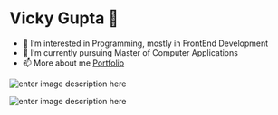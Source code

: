 # Vicky Gupta 👋

 - 👀 I’m interested in Programming, mostly in FrontEnd Development
 - 🌱 I’m currently pursuing Master of Computer Applications
 - 📫 More about me [Portfolio](https://vickygupta-5a6e.hostman.site/)

![enter image description here](https://github-readme-stats.vercel.app/api?username=vickygupta16&show_icons=true&theme=blue-green)

![enter image description here](https://github-readme-stats.vercel.app/api/top-langs/?username=vickygupta16&theme=blue-green&langs_count=7&hide=Java,Blade,Hack,SCSS,Vue,ASP&exclude_repo=vg-portfolio)
